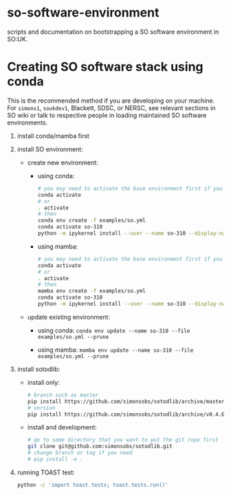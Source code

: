 # so-software-environment

scripts and documentation on bootstrapping a SO software environment in SO:UK.

# Creating SO software stack using conda

This is the recommended method if you are developing on your machine. For `simons1`, `soukdev1`, Blackett, SDSC, or NERSC, see relevant sections in SO wiki or talk to respective people in loading maintained SO software environments.

1. install conda/mamba first

2. install SO environment:

    - create new environment:

        - using conda:

            ```sh
            # you may need to activate the base environment first if you haven't done so.
            conda activate
            # or
            . activate
            # then
            conda env create -f examples/so.yml
            conda activate so-310
            python -m ipykernel install --user --name so-310 --display-name so-310
            ```

        - using mamba:

            ```sh
            # you may need to activate the base environment first if you haven't done so.
            conda activate
            # or
            . activate
            # then
            mamba env create -f examples/so.yml
            conda activate so-310
            python -m ipykernel install --user --name so-310 --display-name so-310
            ```

    - update existing environment:

        - using conda: `conda env update --name so-310 --file examples/so.yml --prune`

        - using mamba: `mamba env update --name so-310 --file examples/so.yml --prune`

3. install sotodlib:

    - install only:

        ```sh
        # branch such as master
        pip install https://github.com/simonsobs/sotodlib/archive/master.zip
        # version
        pip install https://github.com/simonsobs/sotodlib/archive/v0.4.0.zip
        ```

    - install and development:

        ```sh
        # go to some directory that you want to put the git repo first
        git clone git@github.com:simonsobs/sotodlib.git
        # change branch or tag if you need
        # pip install -e .
        ```

4. running TOAST test:

    ```sh
    python -c 'import toast.tests; toast.tests.run()'
    ```
